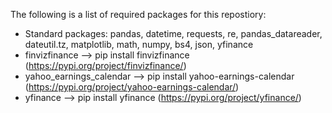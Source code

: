 The following is a list of required packages for this repostiory:

* Standard packages: pandas, datetime, requests, re, pandas_datareader, dateutil.tz, matplotlib, math, numpy, bs4, json, yfinance
* finvizfinance --> pip install finvizfinance (https://pypi.org/project/finvizfinance/)
* yahoo_earnings_calendar --> pip install yahoo-earnings-calendar (https://pypi.org/project/yahoo-earnings-calendar/)
* yfinance --> pip install yfinance (https://pypi.org/project/yfinance/)

